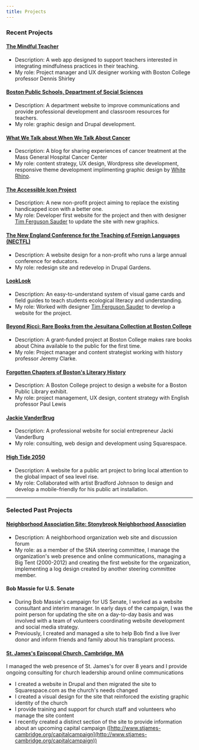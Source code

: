 ```yaml
---
title: Projects
---
```


### Recent Projects

#### [The Mindful Teacher](http://www.mindfulteacher.com/)

* Description: A web app designed to support teachers interested in integrating mindfulness practices in their teaching.
* My role: Project manager and UX designer working with Boston College professor Dennis Shirley

#### [Boston Public Schools, Department of Social Sciences](http://plan.bpshistory.org/)

* Description: A department website to improve communications and provide professional development and classroom resources for teachers.
* My role: graphic design and Drupal development.

#### [What We Talk about When We Talk About Cancer](http://whenwetalkaboutcancer.org/)

* Description: A blog for sharing experiences of cancer treatment at the Mass General Hospital Cancer Center
* My role: content strategy, UX design, Wordpress site development, responsive theme development implimenting graphic design by [White Rhino](http://www.whiterhino.com/).

#### [The Accessible Icon Project](http://www.accessibleicon.org/)

* Description: A new non-profit project aiming to replace the existing handicapped icon with a better one.
* My role: Developer first website for the project and then with designer [Tim Ferguson Sauder](http://www.asmallpercent.com/) to update the site with new graphics.

#### [The New England Conference for the Teaching of Foreign Languages (NECTFL)](http://www.nectfl.org/)

* Description: A website design for a non-profit who runs a large annual conference for educators.
* My role: redesign site and redevelop in Drupal Gardens.

#### [LookLook](http://www.takealooklook.com/)

* Description: An easy-to-understand system of visual game cards and field guides to teach students ecological literacy and understanding.
* My role: Worked with designer [Tim Ferguson Sauder](http://www.asmallpercent.com/) to develop a website for the project.

#### [Beyond Ricci: Rare Books from the Jesuitana Collection at Boston College](http://www.bc.edu/content/bc/offices/ides/projects/2012/Beyond_Ricci.html)

* Description: A grant-funded project at Boston College makes rare books about China available to the public for the first time.
* My role: Project manager and content strategist working with history professor Jeremy Clarke.

#### [Forgotten Chapters of Boston's Literary History](http://www.bc.edu/content/bc/offices/ides/projects/2012/Forgotten_Chapters.html)

* Description: A Boston College project to design a website for a Boston Public Library exhibit.
* My role: project management, UX design, content strategy with English professor Paul Lewis

#### [Jackie VanderBrug](http://jackievanderbrug.com/)

* Description: A professional website for social entrepreneur Jacki VanderBurg
* My role: consulting, web design and development using Squarespace.

#### [High Tide 2050](http://hightide2050.com/)

* Description: A website for a public art project to bring local attention to the global impact of sea level rise.
* My role: Collaborated with artist Bradford Johnson to design and develop a mobile-friendly for his public art installation.

- - -

### Selected Past Projects

#### [Neighborhood Association Site: Stonybrook Neighborhood Association](http://www.sna-jp.org/)

* Description: A neighborhood organization web site and discussion forum
* My role: as a member of the SNA steering committee, I manage the organization's web presence and online communications, managing a Big Tent (2000-2012) and creating the first website for the organization, implementing a log design created by another steering committee member.

#### Bob Massie for U.S. Senate

* During Bob Massie's campaign for US Senate, I worked as a website consultant and interim manager. In early days of the campaign, I was the point person for updating the site on a day-to-day basis and was involved with a team of volunteers coordinating website development and social media strategy.
* Previously, I created and managed a site to help Bob find a live liver donor and inform friends and family about his transplant process.

#### [St. James's Episcopal Church, Cambridge, MA](http://www.stjames-cambridge.org/)

I managed the web presence of St. James's for over 8 years and I provide ongoing consulting for church leadership around online communications 

* I created a website in Drupal and then migrated the site to Squarespace.com as the church's needs changed
* I created a visual design for the site that reinforced the existing graphic identity of the church
* I provide training and support for church staff and volunteers who manage the site content
* I recently created a distinct section of the site to provide information about an upcoming capital campaign ([http://www.stjames-cambridge.org/capitalcampaign](http://www.stjames-cambridge.org/capitalcampaign))
